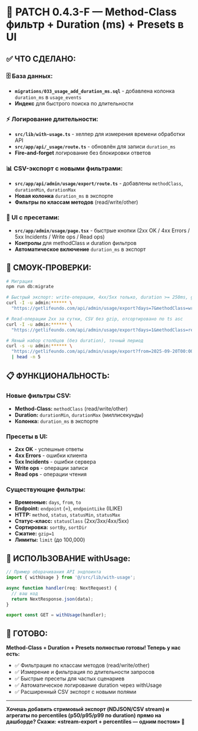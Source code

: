 # 🔧 PATCH 0.4.3-F — **Method-Class фильтр + Duration (ms) + Presets в UI**

## ✅ ЧТО СДЕЛАНО:

### **🗄️ База данных:**
- **`migrations/033_usage_add_duration_ms.sql`** - добавлена колонка `duration_ms` в `usage_events`
- **Индекс** для быстрого поиска по длительности

### **⚡ Логирование длительности:**
- **`src/lib/with-usage.ts`** - хелпер для измерения времени обработки API
- **`src/app/api/_usage/route.ts`** - обновлён для записи `duration_ms`
- **Fire-and-forget** логирование без блокировки ответов

### **📊 CSV-экспорт с новыми фильтрами:**
- **`src/app/api/admin/usage/export/route.ts`** - добавлены `methodClass`, `durationMin`, `durationMax`
- **Новая колонка** `duration_ms` в экспорте
- **Фильтры по классам методов** (read/write/other)

### **🎨 UI с пресетами:**
- **`src/app/admin/usage/page.tsx`** - быстрые кнопки (2xx OK / 4xx Errors / 5xx Incidents / Write ops / Read ops)
- **Контролы** для methodClass и duration фильтров
- **Автоматическое включение** `duration_ms` в экспорт

## 🧪 СМОУК-ПРОВЕРКИ:

```bash
# Миграция
npm run db:migrate

# Быстрый экспорт: write-операции, 4xx/5xx только, duration >= 250ms, gzip, сортировка по duration
curl -I -u admin:****** \
  "https://getlifeundo.com/api/admin/usage/export?days=7&methodClass=write&statusClass=5xx&durationMin=250&sortBy=duration_ms&sortDir=desc&gzip=1&limit=50000"

# Read-операции 2xx за сутки, CSV без gzip, отсортировано по ts asc
curl -I -u admin:****** \
  "https://getlifeundo.com/api/admin/usage/export?days=1&methodClass=read&statusClass=2xx&sortBy=ts&sortDir=asc&limit=20000"

# Явный набор столбцов (без duration), точный период
curl -s -u admin:****** \
  "https://getlifeundo.com/api/admin/usage/export?from=2025-09-20T00:00:00Z&to=2025-09-25T23:59:59Z&columns=ts,endpoint,status&limit=1000" \
  | head -n 5
```

## 📋 ФУНКЦИОНАЛЬНОСТЬ:

### **Новые фильтры CSV:**
- **Method-Class:** `methodClass` (read/write/other)
- **Duration:** `durationMin`, `durationMax` (миллисекунды)
- **Колонка:** `duration_ms` в экспорте

### **Пресеты в UI:**
- **2xx OK** - успешные ответы
- **4xx Errors** - ошибки клиента
- **5xx Incidents** - ошибки сервера
- **Write ops** - операции записи
- **Read ops** - операции чтения

### **Существующие фильтры:**
- **Временные:** `days`, `from`, `to`
- **Endpoint:** `endpoint` (=), `endpointLike` (ILIKE)
- **HTTP:** `method`, `status`, `statusMin`, `statusMax`
- **Статус-класс:** `statusClass` (2xx/3xx/4xx/5xx)
- **Сортировка:** `sortBy`, `sortDir`
- **Сжатие:** `gzip=1`
- **Лимиты:** `limit` (до 100,000)

## 🔧 ИСПОЛЬЗОВАНИЕ withUsage:

```typescript
// Пример оборачивания API эндпоинта
import { withUsage } from '@/src/lib/with-usage';

async function handler(req: NextRequest) {
  // ваш код
  return NextResponse.json(data);
}

export const GET = withUsage(handler);
```

## 🎯 ГОТОВО:

**Method-Class + Duration + Presets полностью готовы! Теперь у нас есть:**
- ✅ Фильтрация по классам методов (read/write/other)
- ✅ Измерение и фильтрация по длительности запросов
- ✅ Быстрые пресеты для частых сценариев
- ✅ Автоматическое логирование duration через withUsage
- ✅ Расширенный CSV экспорт с новыми полями

---

**Хочешь добавить стримовый экспорт (NDJSON/CSV stream) и агрегаты по percentiles (p50/p95/p99 по duration) прямо на дашборде? Скажи: «stream-export + percentiles — одним постом» 🚀**

